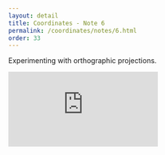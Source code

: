 ```yaml
---
layout: detail
title: Coordinates - Note 6
permalink: /coordinates/notes/6.html 
order: 33
---
```


Experimenting with orthographic projections.

<iframe
    src="https://www.youtube.com/embed/otVfgV5qsIw?autoplay=1&mute=1&controls=1&modestbranding=1&rel=0&playsinline=1" 
    frameborder="0" 
    allow="autoplay; encrypted-media" 
    allowfullscreen>
</iframe>